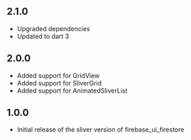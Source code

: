 ## 2.1.0
* Upgraded dependencies
* Updated to dart 3

## 2.0.0
* Added support for GridView
* Added support for SliverGrid
* Added support for AnimatedSliverList
## 1.0.0
* Initial release of the sliver version of firebase_ui_firestore
